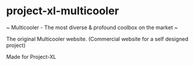 # project-xl-multicooler

~ Multicooler - The most diverse & profound coolbox on the market ~ 

The original Multicooler website. (Commercial website for a self designed project) 

Made for Project-XL




